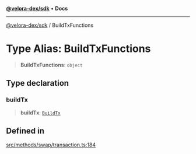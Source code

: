 [**@velora-dex/sdk**](../README.md) • **Docs**

***

[@velora-dex/sdk](../globals.md) / BuildTxFunctions

# Type Alias: BuildTxFunctions

> **BuildTxFunctions**: `object`

## Type declaration

### buildTx

> **buildTx**: [`BuildTx`](../-internal-/type-aliases/BuildTx.md)

## Defined in

[src/methods/swap/transaction.ts:184](https://github.com/VeloraDEX/sdk/blob/master/src/methods/swap/transaction.ts#L184)
